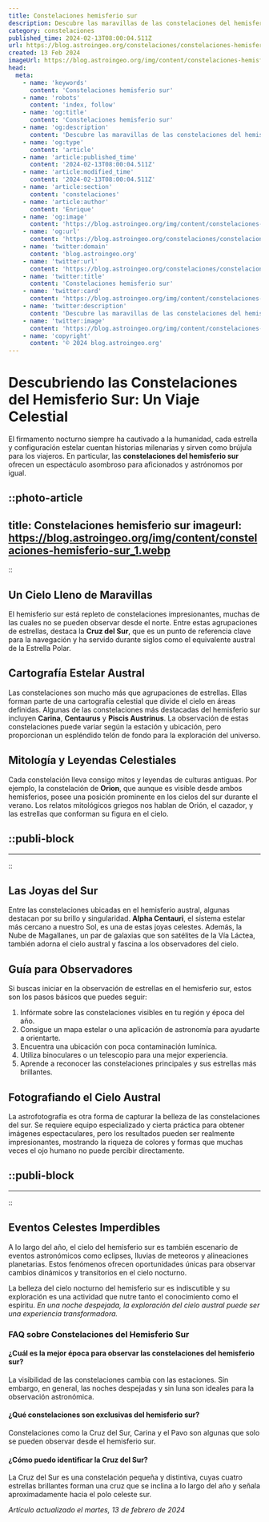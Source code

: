 ```yaml
---
title: Constelaciones hemisferio sur
description: Descubre las maravillas de las constelaciones del hemisferio sur. Guía detallada para explorar el cielo nocturno y sus misterios estelares.
category: constelaciones
published_time: 2024-02-13T08:00:04.511Z
url: https://blog.astroingeo.org/constelaciones/constelaciones-hemisferio-sur
created: 13 Feb 2024
imageUrl: https://blog.astroingeo.org/img/content/constelaciones-hemisferio-sur_1.webp
head:
  meta:
    - name: 'keywords'
      content: 'Constelaciones hemisferio sur'
    - name: 'robots'
      content: 'index, follow'
    - name: 'og:title'
      content: 'Constelaciones hemisferio sur'
    - name: 'og:description'
      content: 'Descubre las maravillas de las constelaciones del hemisferio sur. Guía detallada para explorar el cielo nocturno y sus misterios estelares.'
    - name: 'og:type'
      content: 'article'
    - name: 'article:published_time'
      content: '2024-02-13T08:00:04.511Z'
    - name: 'article:modified_time'
      content: '2024-02-13T08:00:04.511Z'
    - name: 'article:section'
      content: 'constelaciones'
    - name: 'article:author'
      content: 'Enrique'
    - name: 'og:image'
      content: 'https://blog.astroingeo.org/img/content/constelaciones-hemisferio-sur_1.webp'
    - name: 'og:url'
      content: 'https://blog.astroingeo.org/constelaciones/constelaciones-hemisferio-sur'
    - name: 'twitter:domain'
      content: 'blog.astroingeo.org'
    - name: 'twitter:url'
      content: 'https://blog.astroingeo.org/constelaciones/constelaciones-hemisferio-sur'
    - name: 'twitter:title'
      content: 'Constelaciones hemisferio sur'
    - name: 'twitter:card'
      content: 'https://blog.astroingeo.org/img/content/constelaciones-hemisferio-sur_1.webp'
    - name: 'twitter:description'
      content: 'Descubre las maravillas de las constelaciones del hemisferio sur. Guía detallada para explorar el cielo nocturno y sus misterios estelares.'
    - name: 'twitter:image'
      content: 'https://blog.astroingeo.org/img/content/constelaciones-hemisferio-sur_1.webp'
    - name: 'copyright'
      content: '© 2024 blog.astroingeo.org'
---
```

# Descubriendo las Constelaciones del Hemisferio Sur: Un Viaje Celestial

El firmamento nocturno siempre ha cautivado a la humanidad, cada estrella y configuración estelar cuentan historias milenarias y sirven como brújula para los viajeros. En particular, las **constelaciones del hemisferio sur** ofrecen un espectáculo asombroso para aficionados y astrónomos por igual.


::photo-article
---
title: Constelaciones hemisferio sur
imageurl: https://blog.astroingeo.org/img/content/constelaciones-hemisferio-sur_1.webp
---
::


## Un Cielo Lleno de Maravillas
El hemisferio sur está repleto de constelaciones impresionantes, muchas de las cuales no se pueden observar desde el norte. Entre estas agrupaciones de estrellas, destaca la **Cruz del Sur**, que es un punto de referencia clave para la navegación y ha servido durante siglos como el equivalente austral de la Estrella Polar.

## Cartografía Estelar Austral
Las constelaciones son mucho más que agrupaciones de estrellas. Ellas forman parte de una cartografía celestial que divide el cielo en áreas definidas. Algunas de las constelaciones más destacadas del hemisferio sur incluyen **Carina**, **Centaurus** y **Piscis Austrinus**. La observación de estas constelaciones puede variar según la estación y ubicación, pero proporcionan un espléndido telón de fondo para la exploración del universo.

## Mitología y Leyendas Celestiales
Cada constelación lleva consigo mitos y leyendas de culturas antiguas. Por ejemplo, la constelación de **Orion**, que aunque es visible desde ambos hemisferios, posee una posición prominente en los cielos del sur durante el verano. Los relatos mitológicos griegos nos hablan de Orión, el cazador, y las estrellas que conforman su figura en el cielo.


  ::publi-block
  ---
  ---
  ::
  
  
## Las Joyas del Sur
Entre las constelaciones ubicadas en el hemisferio austral, algunas destacan por su brillo y singularidad. **Alpha Centauri**, el sistema estelar más cercano a nuestro Sol, es una de estas joyas celestes. Además, la Nube de Magallanes, un par de galaxias que son satélites de la Vía Láctea, también adorna el cielo austral y fascina a los observadores del cielo.

## Guía para Observadores
Si buscas iniciar en la observación de estrellas en el hemisferio sur, estos son los pasos básicos que puedes seguir:
1. Infórmate sobre las constelaciones visibles en tu región y época del año.
2. Consigue un mapa estelar o una aplicación de astronomía para ayudarte a orientarte.
3. Encuentra una ubicación con poca contaminación lumínica.
4. Utiliza binoculares o un telescopio para una mejor experiencia.
5. Aprende a reconocer las constelaciones principales y sus estrellas más brillantes.

## Fotografiando el Cielo Austral
La astrofotografía es otra forma de capturar la belleza de las constelaciones del sur. Se requiere equipo especializado y cierta práctica para obtener imágenes espectaculares, pero los resultados pueden ser realmente impresionantes, mostrando la riqueza de colores y formas que muchas veces el ojo humano no puede percibir directamente.


  ::publi-block
  ---
  ---
  ::
  
  
## Eventos Celestes Imperdibles
A lo largo del año, el cielo del hemisferio sur es también escenario de eventos astronómicos como eclipses, lluvias de meteoros y alineaciones planetarias. Estos fenómenos ofrecen oportunidades únicas para observar cambios dinámicos y transitorios en el cielo nocturno.

La belleza del cielo nocturno del hemisferio sur es indiscutible y su exploración es una actividad que nutre tanto el conocimiento como el espíritu. *En una noche despejada, la exploración del cielo austral puede ser una experiencia transformadora.*

### FAQ sobre Constelaciones del Hemisferio Sur

#### ¿Cuál es la mejor época para observar las constelaciones del hemisferio sur?
La visibilidad de las constelaciones cambia con las estaciones. Sin embargo, en general, las noches despejadas y sin luna son ideales para la observación astronómica.

#### ¿Qué constelaciones son exclusivas del hemisferio sur?
Constelaciones como la Cruz del Sur, Carina y el Pavo son algunas que solo se pueden observar desde el hemisferio sur.

#### ¿Cómo puedo identificar la Cruz del Sur?
La Cruz del Sur es una constelación pequeña y distintiva, cuyas cuatro estrellas brillantes forman una cruz que se inclina a lo largo del año y señala aproximadamente hacia el polo celeste sur.

_Artículo actualizado el martes, 13 de febrero de 2024_
